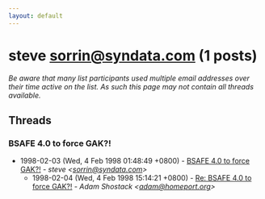 ```yaml
---
layout: default
---
```


# steve <sorrin@syndata.com> (1 posts)

_Be aware that many list participants used multiple email addresses over their time active on the list. As such this page may not contain all threads available._

## Threads

### BSAFE 4.0 to force GAK?!
+ 1998-02-03 (Wed, 4 Feb 1998 01:48:49 +0800) - [BSAFE 4.0 to force GAK?!](/archive/1998/02/184d0bcee79d7c1142142bc50b16b5706d11f0108a584f9be440d0244273a993) - _steve \<sorrin@syndata.com\>_
  + 1998-02-04 (Wed, 4 Feb 1998 15:14:21 +0800) - [Re: BSAFE 4.0 to force GAK?!](/archive/1998/02/dcac384d16c174478a76c6d2acd712e0e96f1169fb7a7e2ac46dcb18bd7d090e) - _Adam Shostack \<adam@homeport.org\>_


